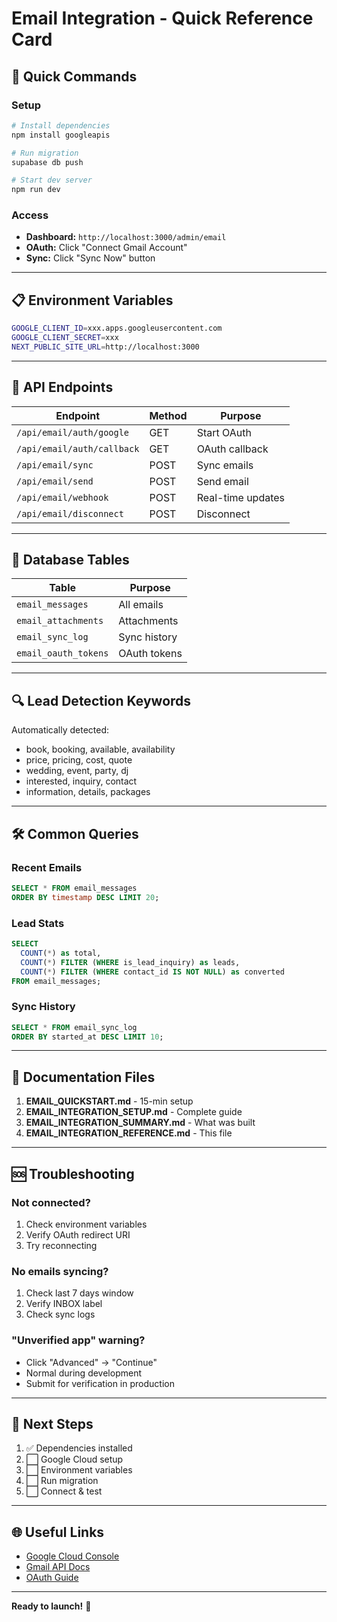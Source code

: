 # Email Integration - Quick Reference Card

## 🚀 Quick Commands

### Setup
```bash
# Install dependencies
npm install googleapis

# Run migration
supabase db push

# Start dev server
npm run dev
```

### Access
- **Dashboard:** `http://localhost:3000/admin/email`
- **OAuth:** Click "Connect Gmail Account"
- **Sync:** Click "Sync Now" button

---

## 📋 Environment Variables
```bash
GOOGLE_CLIENT_ID=xxx.apps.googleusercontent.com
GOOGLE_CLIENT_SECRET=xxx
NEXT_PUBLIC_SITE_URL=http://localhost:3000
```

---

## 🔗 API Endpoints

| Endpoint | Method | Purpose |
|----------|--------|---------|
| `/api/email/auth/google` | GET | Start OAuth |
| `/api/email/auth/callback` | GET | OAuth callback |
| `/api/email/sync` | POST | Sync emails |
| `/api/email/send` | POST | Send email |
| `/api/email/webhook` | POST | Real-time updates |
| `/api/email/disconnect` | POST | Disconnect |

---

## 💾 Database Tables

| Table | Purpose |
|-------|---------|
| `email_messages` | All emails |
| `email_attachments` | Attachments |
| `email_sync_log` | Sync history |
| `email_oauth_tokens` | OAuth tokens |

---

## 🔍 Lead Detection Keywords

Automatically detected:
- book, booking, available, availability
- price, pricing, cost, quote
- wedding, event, party, dj
- interested, inquiry, contact
- information, details, packages

---

## 🛠️ Common Queries

### Recent Emails
```sql
SELECT * FROM email_messages 
ORDER BY timestamp DESC LIMIT 20;
```

### Lead Stats
```sql
SELECT 
  COUNT(*) as total,
  COUNT(*) FILTER (WHERE is_lead_inquiry) as leads,
  COUNT(*) FILTER (WHERE contact_id IS NOT NULL) as converted
FROM email_messages;
```

### Sync History
```sql
SELECT * FROM email_sync_log 
ORDER BY started_at DESC LIMIT 10;
```

---

## 📖 Documentation Files

1. **EMAIL_QUICKSTART.md** - 15-min setup
2. **EMAIL_INTEGRATION_SETUP.md** - Complete guide
3. **EMAIL_INTEGRATION_SUMMARY.md** - What was built
4. **EMAIL_INTEGRATION_REFERENCE.md** - This file

---

## 🆘 Troubleshooting

### Not connected?
1. Check environment variables
2. Verify OAuth redirect URI
3. Try reconnecting

### No emails syncing?
1. Check last 7 days window
2. Verify INBOX label
3. Check sync logs

### "Unverified app" warning?
- Click "Advanced" → "Continue"
- Normal during development
- Submit for verification in production

---

## 🎯 Next Steps

1. ✅ Dependencies installed
2. ⬜ Google Cloud setup
3. ⬜ Environment variables
4. ⬜ Run migration
5. ⬜ Connect & test

---

## 🌐 Useful Links

- [Google Cloud Console](https://console.cloud.google.com/)
- [Gmail API Docs](https://developers.google.com/gmail/api)
- [OAuth Guide](https://developers.google.com/identity/protocols/oauth2)

---

**Ready to launch!** 🚀

